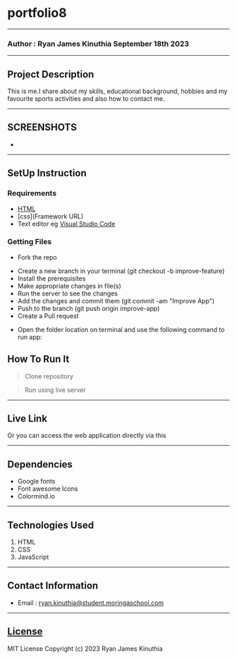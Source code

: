 # portfolio8
*****
### Author : Ryan James Kinuthia September 18th 2023
****
## Project Description
This is me.I share about my skills, educational background, hobbies and my favourite sports activities and also how to contact me.
******

## SCREENSHOTS

- 


********
## SetUp Instruction
### Requirements
* [HTML](html.com)
* [css](Framework URL)
* Text editor eg [Visual Studio Code](https://code.visualstudio.com/download)


### Getting Files
* Fork the repo
- Create a new branch in your terminal (git checkout -b improve-feature)
- Install the prerequisites
- Make appropriate changes in file(s)
- Run the server to see the changes
- Add the changes and commit them (git commit -am "Improve App")
- Push to the branch (git push origin improve-app)
- Create a Pull request
* Open the folder location on terminal and use the following command to run app:

## How To Run It
>  Clone repository

> Run using live server
*****
## Live Link
Or you can access the web application directly via this 
*****
## Dependencies
- Google fonts
- Font awesome Icons
- Colormind.io
*****
## Technologies Used
1. HTML
2. CSS
3. JavaScript
*****
## Contact Information
* Email : ryan.kinuthia@student.moringaschool.com
*******
## [License](LICENSE)
MIT License
Copyright (c) 2023 Ryan James Kinuthia